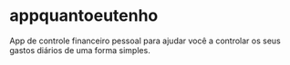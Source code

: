 # appquantoeutenho
App de controle financeiro pessoal para ajudar você a controlar os seus gastos diários de uma forma simples.

